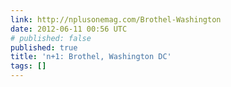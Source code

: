 ```yaml
---
link: http://nplusonemag.com/Brothel-Washington
date: 2012-06-11 00:56 UTC
# published: false
published: true
title: 'n+1: Brothel, Washington DC'
tags: []
---
```



